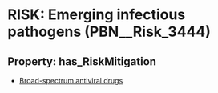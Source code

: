 # RISK: __Emerging infectious pathogens__ (PBN__Risk_3444)

## Property: has_RiskMitigation

* [Broad-spectrum antiviral drugs](PBN__Mitigation_2401)

